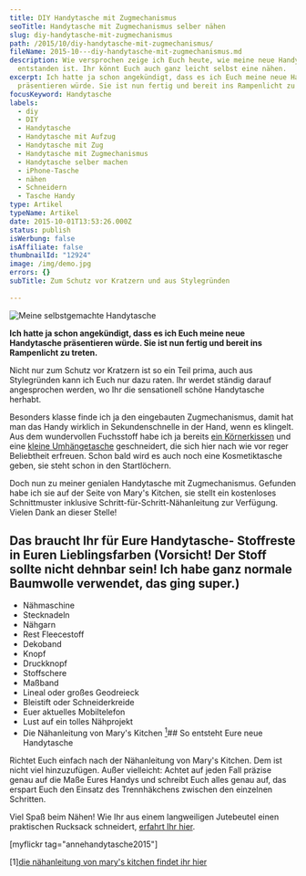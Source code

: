```yaml
---
title: DIY Handytasche mit Zugmechanismus
seoTitle: Handytasche mit Zugmechanismus selber nähen
slug: diy-handytasche-mit-zugmechanismus
path: /2015/10/diy-handytasche-mit-zugmechanismus/
fileName: 2015-10---diy-handytasche-mit-zugmechanismus.md
description: Wie versprochen zeige ich Euch heute, wie meine neue Handytasche
  entstanden ist. Ihr könnt Euch auch ganz leicht selbst eine nähen.
excerpt: Ich hatte ja schon angekündigt, dass es ich Euch meine neue Handytasche
  präsentieren würde. Sie ist nun fertig und bereit ins Rampenlicht zu treten.
focusKeyword: Handytasche
labels:
  - diy
  - DIY
  - Handytasche
  - Handytasche mit Aufzug
  - Handytasche mit Zug
  - Handytasche mit Zugmechanismus
  - Handytasche selber machen
  - iPhone-Tasche
  - nähen
  - Schneidern
  - Tasche Handy
type: Artikel
typeName: Artikel
date: 2015-10-01T13:53:26.000Z
status: publish
isWerbung: false
isAffiliate: false
thumbnailId: "12924"
image: /img/demo.jpg
errors: {}
subTitle: Zum Schutz vor Kratzern und aus Stylegründen
  
---
```


![Meine selbstgemachte Handytasche](http://cardamonchai.com/wp-content/uploads/2015/10/DIY-Handytasche-3-640x427.jpg "Meine selbstgemachte Handytasche")

**Ich hatte ja schon angekündigt, dass es ich Euch meine neue Handytasche
präsentieren würde. Sie ist nun fertig und bereit ins Rampenlicht zu treten.**

Nicht nur zum Schutz vor Kratzern ist so ein Teil prima, auch aus Stylegründen
kann ich Euch nur dazu raten. Ihr werdet ständig darauf angesprochen werden, wo
Ihr die sensationell schöne Handytasche herhabt.

Besonders klasse finde ich ja den eingebauten Zugmechanismus, damit hat man das
Handy wirklich in Sekundenschnelle in der Hand, wenn es klingelt. Aus dem
wundervollen Fuchsstoff habe ich ja bereits
[ein Körnerkissen](/2015/09/diy-koernerkissen-naehanleitung/) und eine
[kleine Umhängetasche](/2015/09/kleine-handtasche-zum-selbermachen/)
geschneidert, die sich hier nach wie vor reger Beliebtheit erfreuen. Schon bald
wird es auch noch eine Kosmetiktasche geben, sie steht schon in den
Startlöchern.

Doch nun zu meiner genialen Handytasche mit Zugmechanismus. Gefunden habe ich
sie auf der Seite von Mary's Kitchen, sie stellt ein kostenloses Schnittmuster
inklusive Schritt-für-Schritt-Nähanleitung zur Verfügung. Vielen Dank an dieser
Stelle!

## Das braucht Ihr für Eure Handytasche- Stoffreste in Euren Lieblingsfarben (Vorsicht! Der Stoff sollte nicht dehnbar sein! Ich habe ganz normale Baumwolle verwendet, das ging super.)

- Nähmaschine
- Stecknadeln
- Nähgarn
- Rest Fleecestoff
- Dekoband
- Knopf
- Druckknopf
- Stoffschere
- Maßband
- Lineal oder großes Geodreieck
- Bleistift oder Schneiderkreide
- Euer aktuelles Mobiltelefon
- Lust auf ein tolles Nähprojekt
- Die Nähanleitung von Mary's Kitchen [<sup>1</sup>](#1)## So entsteht Eure neue
  Handytasche

Richtet Euch einfach nach der Nähanleitung von Mary's Kitchen. Dem ist nicht
viel hinzuzufügen. Außer vielleicht: Achtet auf jeden Fall präzise genau auf die
Maße Eures Handys und schreibt Euch alles genau auf, das erspart Euch den
Einsatz des Trennhäkchens zwischen den einzelnen Schritten.

Viel Spaß beim Nähen! Wie Ihr aus einem langweiligen Jutebeutel einen
praktischen Rucksack schneidert,
[erfahrt Ihr hier](http://2015/09/diy-upcycling-turnbeutel/).

[myflickr tag="annehandytasche2015"]

[1][die nähanleitung von mary's kitchen findet ihr hier](http://marys.kitchen/anleitung-handyschlafsack/)

  